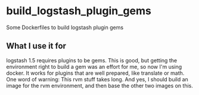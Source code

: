 # build_logstash_plugin_gems
Some Dockerfiles to build logstash plugin gems

## What I use it for
logstash 1.5 requires plugins to be gems. This is good, but getting the environment right to build a gem was an effort for me, so now I'm using docker. It works for plugins that are well prepared, like translate or math. 
One word of warning: This rvm stuff takes long.
And yes, I should build an image for the rvm environment, and then base the other two images on this.
